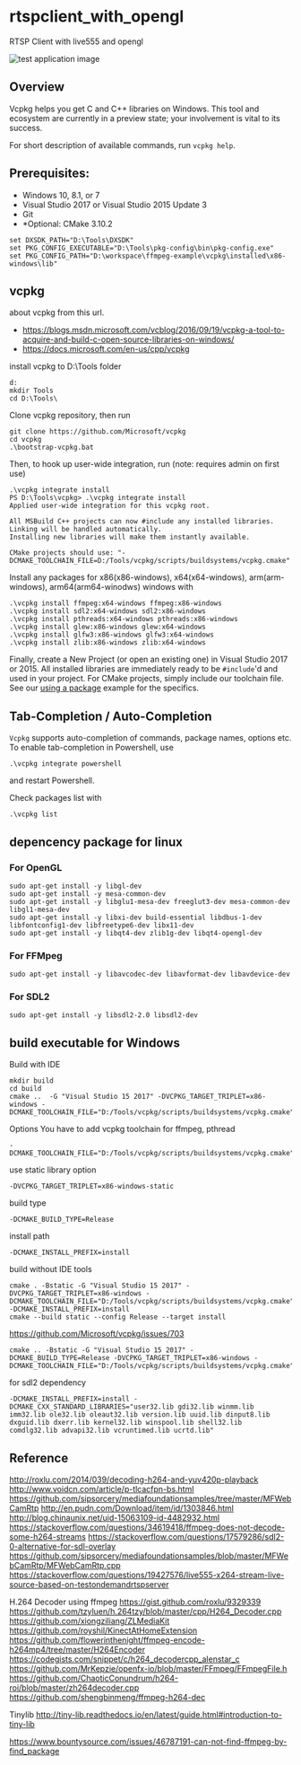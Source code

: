 # rtspclient_with_opengl
RTSP Client with live555 and opengl

![test application image](https://github.com/melchi45/rtspclient_with_opengl/blob/master/capture.png?raw=true)

## Overview
Vcpkg helps you get C and C++ libraries on Windows. This tool and ecosystem are currently in a preview state; your involvement is vital to its success.

For short description of available commands, run `vcpkg help`.


## Prerequisites:

- Windows 10, 8.1, or 7
- Visual Studio 2017 or Visual Studio 2015 Update 3
- Git
- *Optional: CMake 3.10.2

```
set DXSDK_PATH="D:\Tools\DXSDK"
set PKG_CONFIG_EXECUTABLE="D:\Tools\pkg-config\bin\pkg-config.exe"
set PKG_CONFIG_PATH="D:\workspace\ffmpeg-example\vcpkg\installed\x86-windows\lib"
```

## vcpkg

about vcpkg from this url.
 - https://blogs.msdn.microsoft.com/vcblog/2016/09/19/vcpkg-a-tool-to-acquire-and-build-c-open-source-libraries-on-windows/
 - https://docs.microsoft.com/en-us/cpp/vcpkg

install vcpkg to D:\Tools folder
```
d:
mkdir Tools
cd D:\Tools\
```

Clone vcpkg repository, then run
```
git clone https://github.com/Microsoft/vcpkg
cd vcpkg
.\bootstrap-vcpkg.bat
```

Then, to hook up user-wide integration, run (note: requires admin on first use)
```
.\vcpkg integrate install
PS D:\Tools\vcpkg> .\vcpkg integrate install
Applied user-wide integration for this vcpkg root.

All MSBuild C++ projects can now #include any installed libraries.
Linking will be handled automatically.
Installing new libraries will make them instantly available.

CMake projects should use: "-DCMAKE_TOOLCHAIN_FILE=D:/Tools/vcpkg/scripts/buildsystems/vcpkg.cmake"
```

Install any packages for x86(x86-windows), x64(x64-windows), arm(arm-windows), arm64(arm64-winodws) windows with
```
.\vcpkg install ffmpeg:x64-windows ffmpeg:x86-windows
.\vcpkg install sdl2:x64-windows sdl2:x86-windows
.\vcpkg install pthreads:x64-windows pthreads:x86-windows
.\vcpkg install glew:x86-windows glew:x64-windows
.\vcpkg install glfw3:x86-windows glfw3:x64-windows
.\vcpkg install zlib:x86-windows zlib:x64-windows
```

Finally, create a New Project (or open an existing one) in Visual Studio 2017 or 2015. All installed libraries are immediately ready to be `#include`'d and used in your project.
For CMake projects, simply include our toolchain file. See our [using a package](docs/examples/using-sqlite.md) example for the specifics.
## Tab-Completion / Auto-Completion
`Vcpkg` supports auto-completion of commands, package names, options etc. To enable tab-completion in Powershell, use
```
.\vcpkg integrate powershell
```
and restart Powershell.

Check packages list with
```
.\vcpkg list
```

## depencency package for linux
### For OpenGL
```
sudo apt-get install -y libgl-dev
sudo apt-get install -y mesa-common-dev
sudo apt-get install -y libglu1-mesa-dev freeglut3-dev mesa-common-dev libgl1-mesa-dev
sudo apt-get install -y libxi-dev build-essential libdbus-1-dev libfontconfig1-dev libfreetype6-dev libx11-dev
sudo apt-get install -y libqt4-dev zlib1g-dev libqt4-opengl-dev
```

### For FFMpeg
```
sudo apt-get install -y libavcodec-dev libavformat-dev libavdevice-dev
```

### For SDL2
```
sudo apt-get install -y libsdl2-2.0 libsdl2-dev
```

## build executable for Windows

Build with IDE
```
mkdir build
cd build
cmake ..  -G "Visual Studio 15 2017" -DVCPKG_TARGET_TRIPLET=x86-windows -DCMAKE_TOOLCHAIN_FILE="D:/Tools/vcpkg/scripts/buildsystems/vcpkg.cmake"
```

Options
You have to add vcpkg toolchain for ffmpeg, pthread
```
-DCMAKE_TOOLCHAIN_FILE="D:/Tools/vcpkg/scripts/buildsystems/vcpkg.cmake"
```

use static library option
```
-DVCPKG_TARGET_TRIPLET=x86-windows-static
```

build type
```
-DCMAKE_BUILD_TYPE=Release
```

install path
```
-DCMAKE_INSTALL_PREFIX=install
```

build without IDE tools
```
cmake . -Bstatic -G "Visual Studio 15 2017" -DVCPKG_TARGET_TRIPLET=x86-windows -DCMAKE_TOOLCHAIN_FILE="D:/Tools/vcpkg/scripts/buildsystems/vcpkg.cmake" -DCMAKE_INSTALL_PREFIX=install
cmake --build static --config Release --target install
```

https://github.com/Microsoft/vcpkg/issues/703
```
cmake .. -Bstatic -G "Visual Studio 15 2017" -DCMAKE_BUILD_TYPE=Release -DVCPKG_TARGET_TRIPLET=x86-windows -DCMAKE_TOOLCHAIN_FILE="D:/Tools/vcpkg/scripts/buildsystems/vcpkg.cmake" 
```

for sdl2 dependency
```
-DCMAKE_INSTALL_PREFIX=install -DCMAKE_CXX_STANDARD_LIBRARIES="user32.lib gdi32.lib winmm.lib imm32.lib ole32.lib oleaut32.lib version.lib uuid.lib dinput8.lib dxguid.lib dxerr.lib kernel32.lib winspool.lib shell32.lib comdlg32.lib advapi32.lib vcruntimed.lib ucrtd.lib"
```

## Reference
http://roxlu.com/2014/039/decoding-h264-and-yuv420p-playback
http://www.voidcn.com/article/p-tlcacfpn-bs.html
https://github.com/sipsorcery/mediafoundationsamples/tree/master/MFWebCamRtp
http://en.pudn.com/Download/item/id/1303846.html
http://blog.chinaunix.net/uid-15063109-id-4482932.html
https://stackoverflow.com/questions/34619418/ffmpeg-does-not-decode-some-h264-streams
https://stackoverflow.com/questions/17579286/sdl2-0-alternative-for-sdl-overlay
https://github.com/sipsorcery/mediafoundationsamples/blob/master/MFWebCamRtp/MFWebCamRtp.cpp
https://stackoverflow.com/questions/19427576/live555-x264-stream-live-source-based-on-testondemandrtspserver

H.264 Decoder using ffmpeg
https://gist.github.com/roxlu/9329339
https://github.com/tzyluen/h.264tzy/blob/master/cpp/H264_Decoder.cpp
https://github.com/xiongziliang/ZLMediaKit
https://github.com/royshil/KinectAtHomeExtension
https://github.com/flowerinthenight/ffmpeg-encode-h264mp4/tree/master/H264Encoder
https://codegists.com/snippet/c/h264_decodercpp_alenstar_c
https://github.com/MrKepzie/openfx-io/blob/master/FFmpeg/FFmpegFile.h
https://github.com/ChaoticConundrum/h264-roi/blob/master/zh264decoder.cpp
https://github.com/shengbinmeng/ffmpeg-h264-dec

Tinylib
http://tiny-lib.readthedocs.io/en/latest/guide.html#introduction-to-tiny-lib

https://www.bountysource.com/issues/46787191-can-not-find-ffmpeg-by-find_package